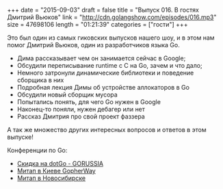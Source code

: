 +++
date = "2015-09-03"
draft = false
title = "Выпуск 016. В гостях Дмитрий Вьюков"
link = "http://cdn.golangshow.com/episodes/016.mp3"
size = 47698106
length = "01:21:39"
categories = ["гости"]
+++

Это был один из самых гиковских выпусков нашего шоу, и в этом нам помог Дмитрий Вьюков, один из разработчиков языка Go.

* Дима рассказывает чем он занимается сейчас в Google;
* Обсудили переписывание runtime с С на Go, зачем и что дало;
* Немного затронули динамические библиотеки и поведение сборщика в них
* Подробная лекция Димы об устройстве аллокаторов в Go
* Обсудили новый сборщик мусора
* Попытались понять, для чего Go нужен в Google
* Наконец-то поняли, нужен дебагер или нет
* Рассказ Дмитрия про свой проект фаззера

А так же множество других интересных вопросов и ответов в этом выпуске!

Конференции по Go:

* [Скидка на dotGo - GORUSSIA](https://dotgo2015.eventbrite.com/?discount=GORUSSIA)
* [Митап в Киеве GopherWay](http://gopherway.com)
* [Митап в Новосибирске](http://golang-nsk.party/)
